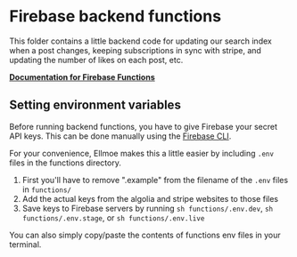 # Firebase backend functions

This folder contains a little backend code for updating our search index when a post changes, keeping subscriptions in sync with stripe, and updating the number of likes on each post, etc.

**[Documentation for Firebase Functions](https://firebase.google.com/docs/functions/)**

## Setting environment variables

Before running backend functions, you have to give Firebase your secret API keys. This can be done manually using the [Firebase CLI](https://firebase.google.com/docs/functions/config-env).

For your convenience, Ellmoe makes this a little easier by including `.env` files in the functions directory.

1. First you'll have to remove ".example" from the filename of the `.env` files in `functions/`
2. Add the actual keys from the algolia and stripe websites to those files
3. Save keys to Firebase servers by running `sh functions/.env.dev`, `sh functions/.env.stage`, or `sh functions/.env.live`

You can also simply copy/paste the contents of functions env files in your terminal.